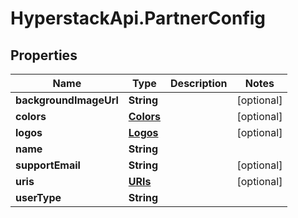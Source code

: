 # HyperstackApi.PartnerConfig

## Properties

Name | Type | Description | Notes
------------ | ------------- | ------------- | -------------
**backgroundImageUrl** | **String** |  | [optional] 
**colors** | [**Colors**](Colors.md) |  | [optional] 
**logos** | [**Logos**](Logos.md) |  | [optional] 
**name** | **String** |  | 
**supportEmail** | **String** |  | [optional] 
**uris** | [**URIs**](URIs.md) |  | [optional] 
**userType** | **String** |  | 


